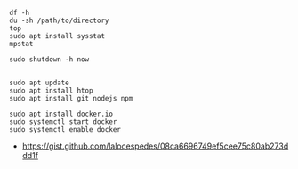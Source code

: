 ```
df -h
du -sh /path/to/directory
top
sudo apt install sysstat
mpstat

sudo shutdown -h now


sudo apt update
sudo apt install htop
sudo apt install git nodejs npm

sudo apt install docker.io
sudo systemctl start docker
sudo systemctl enable docker
```

* https://gist.github.com/lalocespedes/08ca6696749ef5cee75c80ab273ddd1f
